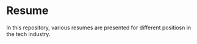 # Resume

In this repository, various resumes are presented for different positiosn in the tech industry. 
